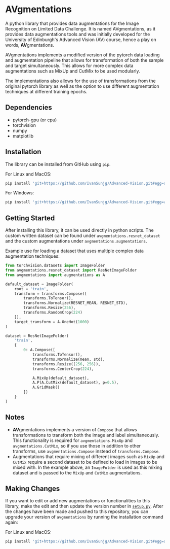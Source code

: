 # AVgmentations

A python library that provides data augmentations for the Image Recognition on Limited Data Challenge. It is named AVgmentations, as it provides data augmentations tools and was initially developed for the University of Edinburgh's Advanced Vision (AV) course, hence a play on words, **AV**gmentations.

AVgmentations implements a modified version of the pytorch data loading and augmentation pipeline that allows for transformation of both the sample and target simultaneously. This allows for more complex data augmentations such as MixUp and CutMix to be used modularly.

The implementations also allows for the use of transformations from the original pytorch library as well as the option to use different augmentation techniques at different training epochs.

## Dependencies

* pytorch-gpu (or cpu)
* torchvision
* numpy
* matplotlib

## Installation

The library can be installed from GitHub using `pip`.

For Linux and MacOS:

```bash
pip install 'git+https://github.com/IvanSunjg/Advanced-Vision.git#egg=avgmentations&subdirectory=avgmentations'
```

For Windows:

```bash
pip install 'git+https://github.com/IvanSunjg/Advanced-Vision.git#egg=avgmentations^&subdirectory=avgmentations'
```

## Getting Started

After installing this library, it can be used directly in python scripts. The custom written dataset can be found under `avgmentations.resnet_dataset` and the custom augmentations under `avgmentations.augmentations`.

Example use for loading a dataset that uses multiple complex data augmentation techniques:

```python
from torchvision.datasets import ImageFolder
from avgmentations.resnet_dataset import ResNetImageFolder
from avgmentations import augmentations as A

default_dataset = ImageFolder(
    root = 'train',
    transform = transforms.Compose([
        transforms.ToTensor(),
        transforms.Normalize(RESNET_MEAN, RESNET_STD),
        transforms.Resize(256),
        transforms.RandomCrop(224)
    ]),
    target_transform = A.OneHot(1000)
)

dataset = ResNetImageFolder(
    'train',
    {
        0: A.Compose([
            transforms.ToTensor(),
            transforms.Normalize(mean, std),
            transforms.Resize((256, 256)),
            transforms.CenterCrop(224),

            A.MixUp(default_dataset),
            A.P(A.CutMix(default_dataset), p=0.5),
            A.GridMask()
        ])
    }
)
```

## Notes

* **AV**gmentations implements a version of `Compose` that allows transformations to transform both the image and label simultaneously. This functionality is required for `avgmentations.MixUp` and `avgmentations.CutMix`, so if you use those in addition to other transforms, use `avgmentations.Compose` instead of `transforms.Compose`.
* Augmentations that require mixing of different images such as `MixUp` and `CutMix` require a second dataset to be defined to load in images to be mixed with. In the example above, an `ImageFolder` is used as this mixing dataset and is passed to the `MixUp` and `CutMix` augmentations.

## Making Changes

If you want to edit or add new augmentations or functionalities to this library, make the edit and then update the version number in [`setup.py`](setup.py#L8).
After the changes have been made and pushed to this repository, you can upgrade your version of `avgmentations` by running the installation command again:

For Linux and MacOS:

```sh
pip install 'git+https://github.com/IvanSunjg/Advanced-Vision.git#egg=avgmentations&subdirectory=avgmentations'
```
